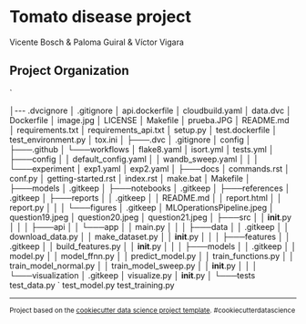 Tomato disease project
==============================

Vicente Bosch & Paloma Guiral & Víctor Vigara


Project Organization
------------
`

│---  .dvcignore
│   .gitignore
│   api.dockerfile
│   cloudbuild.yaml
│   data.dvc
│   Dockerfile
│   image.jpg
│   LICENSE
│   Makefile
│   prueba.JPG
│   README.md
│   requirements.txt
│   requirements_api.txt
│   setup.py
│   test.dockerfile
│   test_environment.py
│   tox.ini
│
├───.dvc
│       .gitignore
│       config
│
├───.github
│   └───workflows
│           flake8.yaml
│           isort.yml
│           tests.yml
│
├───config
│   │   default_config.yaml
│   │   wandb_sweep.yaml
│   │
│   └───experiment
│           exp1.yaml
│           exp2.yaml
│
├───docs
│       commands.rst
│       conf.py
│       getting-started.rst
│       index.rst
│       make.bat
│       Makefile
│
├───models
│       .gitkeep
│
├───notebooks
│       .gitkeep
│
├───references
│       .gitkeep
│
├───reports
│   │   .gitkeep
│   │   README.md
│   │   report.html
│   │   report.py
│   │
│   └───figures
│           .gitkeep
│           MLOperationsPipeline.jpeg
│           question19.jpeg
│           question20.jpeg
│           question21.jpeg
│
├───src
│   │   __init__.py
│   │
│   ├───api
│   │   └───app
│   │           main.py
│   │
│   ├───data
│   │       .gitkeep
│   │       download_data.py
│   │       make_dataset.py
│   │       __init__.py
│   │
│   ├───features
│   │       .gitkeep
│   │       build_features.py
│   │       __init__.py
│   │
│   ├───models
│   │       .gitkeep
│   │       model.py
│   │       model_ffnn.py
│   │       predict_model.py
│   │       train_functions.py
│   │       train_model_normal.py
│   │       train_model_sweep.py
│   │       __init__.py
│   │
│   └───visualization
│           .gitkeep
│           visualize.py
│           __init__.py
│
└───tests
        test_data.py
        `
        test_model.py
        test_training.py

--------

<p><small>Project based on the <a target="_blank" href="https://drivendata.github.io/cookiecutter-data-science/">cookiecutter data science project template</a>. #cookiecutterdatascience</small></p>
